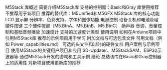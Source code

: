 M5Stack 库概述
简要介绍M5Stack库
支持的控制器：Basic和Gray
库使用推荐
不推荐用于新项目
推荐的替代库：M5Unified和M5GFX
M5Stack 库的核心功能
LCD 显示屏
分辨率、色彩支持、字体和图像功能
电源控制
设备关机和电池管理
硬件按键
三个硬件按键（M5.BtnA、M5.BtnB、M5.BtnC）
扬声器
音调、音量控制和基础音频播放
加速度计
支持的加速度计类型
使用说明
如何在Arduino项目中引用M5Stack库
推荐的示例项目用于学习
附加文档与可选包含文件
可用文档（例如 Power_capabilities.md）
可选的头文件和过时的硬件文档
用户案例与示例项目
使用M5Stack的关键用户项目和应用
SD-Updater、M5StackSAM、ESP32示波器等
通过M5Stack开发的游戏和工具示例
结论
总结该库在Basic和Gray控制器上的适用性
对新项目使用更新库的推荐
